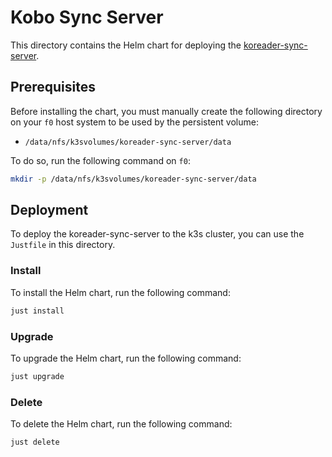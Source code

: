 # Kobo Sync Server

This directory contains the Helm chart for deploying the [koreader-sync-server](https://github.com/koreader/koreader-sync-server).

## Prerequisites

Before installing the chart, you must manually create the following directory on your `f0` host system to be used by the persistent volume:

- `/data/nfs/k3svolumes/koreader-sync-server/data`

To do so, run the following command on `f0`:

```bash
mkdir -p /data/nfs/k3svolumes/koreader-sync-server/data
```

## Deployment

To deploy the koreader-sync-server to the k3s cluster, you can use the `Justfile` in this directory.

### Install

To install the Helm chart, run the following command:

```bash
just install
```

### Upgrade

To upgrade the Helm chart, run the following command:

```bash
just upgrade
```

### Delete

To delete the Helm chart, run the following command:

```bash
just delete
```

